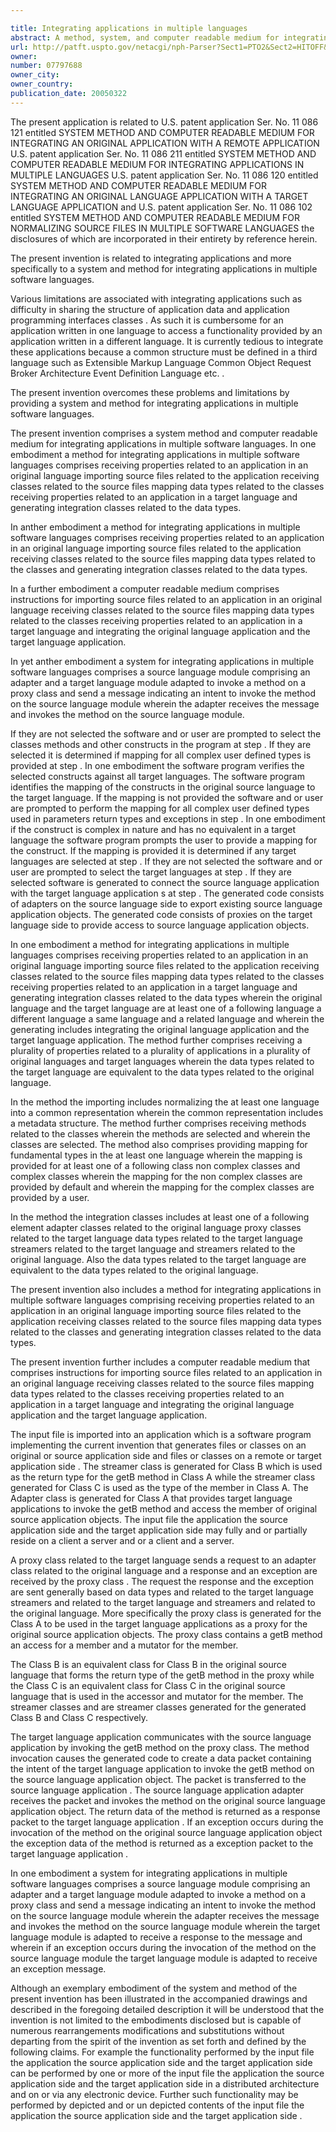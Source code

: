 ```yaml
---

title: Integrating applications in multiple languages
abstract: A method, system, and computer readable medium for integrating applications in multiple languages comprises receiving properties related to an application in an original language, importing source files related to the application, receiving classes related to the source files, mapping data types related to the classes, receiving properties related to an application in a target language, and generating integration classes related to the data types.
url: http://patft.uspto.gov/netacgi/nph-Parser?Sect1=PTO2&Sect2=HITOFF&p=1&u=%2Fnetahtml%2FPTO%2Fsearch-adv.htm&r=1&f=G&l=50&d=PALL&S1=07797688&OS=07797688&RS=07797688
owner: 
number: 07797688
owner_city: 
owner_country: 
publication_date: 20050322
---
```

The present application is related to U.S. patent application Ser. No. 11 086 121 entitled SYSTEM METHOD AND COMPUTER READABLE MEDIUM FOR INTEGRATING AN ORIGINAL APPLICATION WITH A REMOTE APPLICATION U.S. patent application Ser. No. 11 086 211 entitled SYSTEM METHOD AND COMPUTER READABLE MEDIUM FOR INTEGRATING APPLICATIONS IN MULTIPLE LANGUAGES U.S. patent application Ser. No. 11 086 120 entitled SYSTEM METHOD AND COMPUTER READABLE MEDIUM FOR INTEGRATING AN ORIGINAL LANGUAGE APPLICATION WITH A TARGET LANGUAGE APPLICATION and U.S. patent application Ser. No. 11 086 102 entitled SYSTEM METHOD AND COMPUTER READABLE MEDIUM FOR NORMALIZING SOURCE FILES IN MULTIPLE SOFTWARE LANGUAGES the disclosures of which are incorporated in their entirety by reference herein.

The present invention is related to integrating applications and more specifically to a system and method for integrating applications in multiple software languages.

Various limitations are associated with integrating applications such as difficulty in sharing the structure of application data and application programming interfaces classes . As such it is cumbersome for an application written in one language to access a functionality provided by an application written in a different language. It is currently tedious to integrate these applications because a common structure must be defined in a third language such as Extensible Markup Language Common Object Request Broker Architecture Event Definition Language etc. .

The present invention overcomes these problems and limitations by providing a system and method for integrating applications in multiple software languages.

The present invention comprises a system method and computer readable medium for integrating applications in multiple software languages. In one embodiment a method for integrating applications in multiple software languages comprises receiving properties related to an application in an original language importing source files related to the application receiving classes related to the source files mapping data types related to the classes receiving properties related to an application in a target language and generating integration classes related to the data types.

In anther embodiment a method for integrating applications in multiple software languages comprises receiving properties related to an application in an original language importing source files related to the application receiving classes related to the source files mapping data types related to the classes and generating integration classes related to the data types.

In a further embodiment a computer readable medium comprises instructions for importing source files related to an application in an original language receiving classes related to the source files mapping data types related to the classes receiving properties related to an application in a target language and integrating the original language application and the target language application.

In yet anther embodiment a system for integrating applications in multiple software languages comprises a source language module comprising an adapter and a target language module adapted to invoke a method on a proxy class and send a message indicating an intent to invoke the method on the source language module wherein the adapter receives the message and invokes the method on the source language module.

If they are not selected the software and or user are prompted to select the classes methods and other constructs in the program at step . If they are selected it is determined if mapping for all complex user defined types is provided at step . In one embodiment the software program verifies the selected constructs against all target languages. The software program identifies the mapping of the constructs in the original source language to the target language. If the mapping is not provided the software and or user are prompted to perform the mapping for all complex user defined types used in parameters return types and exceptions in step . In one embodiment if the construct is complex in nature and has no equivalent in a target language the software program prompts the user to provide a mapping for the construct. If the mapping is provided it is determined if any target languages are selected at step . If they are not selected the software and or user are prompted to select the target languages at step . If they are selected software is generated to connect the source language application with the target language application s at step . The generated code consists of adapters on the source language side to export existing source language application objects. The generated code consists of proxies on the target language side to provide access to source language application objects.

In one embodiment a method for integrating applications in multiple languages comprises receiving properties related to an application in an original language importing source files related to the application receiving classes related to the source files mapping data types related to the classes receiving properties related to an application in a target language and generating integration classes related to the data types wherein the original language and the target language are at least one of a following language a different language a same language and a related language and wherein the generating includes integrating the original language application and the target language application. The method further comprises receiving a plurality of properties related to a plurality of applications in a plurality of original languages and target languages wherein the data types related to the target language are equivalent to the data types related to the original language.

In the method the importing includes normalizing the at least one language into a common representation wherein the common representation includes a metadata structure. The method further comprises receiving methods related to the classes wherein the methods are selected and wherein the classes are selected. The method also comprises providing mapping for fundamental types in the at least one language wherein the mapping is provided for at least one of a following class non complex classes and complex classes wherein the mapping for the non complex classes are provided by default and wherein the mapping for the complex classes are provided by a user.

In the method the integration classes includes at least one of a following element adapter classes related to the original language proxy classes related to the target language data types related to the target language streamers related to the target language and streamers related to the original language. Also the data types related to the target language are equivalent to the data types related to the original language.

The present invention also includes a method for integrating applications in multiple software languages comprising receiving properties related to an application in an original language importing source files related to the application receiving classes related to the source files mapping data types related to the classes and generating integration classes related to the data types.

The present invention further includes a computer readable medium that comprises instructions for importing source files related to an application in an original language receiving classes related to the source files mapping data types related to the classes receiving properties related to an application in a target language and integrating the original language application and the target language application.

The input file is imported into an application which is a software program implementing the current invention that generates files or classes on an original or source application side and files or classes on a remote or target application side . The streamer class is generated for Class B which is used as the return type for the getB method in Class A while the streamer class generated for Class C is used as the type of the member in Class A. The Adapter class is generated for Class A that provides target language applications to invoke the getB method and access the member of original source application objects. The input file the application the source application side and the target application side may fully and or partially reside on a client a server and or a client and a server.

A proxy class related to the target language sends a request to an adapter class related to the original language and a response and an exception are received by the proxy class . The request the response and the exception are sent generally based on data types and related to the target language streamers and related to the target language and streamers and related to the original language. More specifically the proxy class is generated for the Class A to be used in the target language applications as a proxy for the original source application objects. The proxy class contains a getB method an access for a member and a mutator for the member.

The Class B is an equivalent class for Class B in the original source language that forms the return type of the getB method in the proxy while the Class C is an equivalent class for Class C in the original source language that is used in the accessor and mutator for the member. The streamer classes and are streamer classes generated for the generated Class B and Class C respectively.

The target language application communicates with the source language application by invoking the getB method on the proxy class. The method invocation causes the generated code to create a data packet containing the intent of the target language application to invoke the getB method on the source language application object. The packet is transferred to the source language application . The source language application adapter receives the packet and invokes the method on the original source language application object. The return data of the method is returned as a response packet to the target language application . If an exception occurs during the invocation of the method on the original source language application object the exception data of the method is returned as a exception packet to the target language application .

In one embodiment a system for integrating applications in multiple software languages comprises a source language module comprising an adapter and a target language module adapted to invoke a method on a proxy class and send a message indicating an intent to invoke the method on the source language module wherein the adapter receives the message and invokes the method on the source language module wherein the target language module is adapted to receive a response to the message and wherein if an exception occurs during the invocation of the method on the source language module the target language module is adapted to receive an exception message.

Although an exemplary embodiment of the system and method of the present invention has been illustrated in the accompanied drawings and described in the foregoing detailed description it will be understood that the invention is not limited to the embodiments disclosed but is capable of numerous rearrangements modifications and substitutions without departing from the spirit of the invention as set forth and defined by the following claims. For example the functionality performed by the input file the application the source application side and the target application side can be performed by one or more of the input file the application the source application side and the target application side in a distributed architecture and on or via any electronic device. Further such functionality may be performed by depicted and or un depicted contents of the input file the application the source application side and the target application side .

